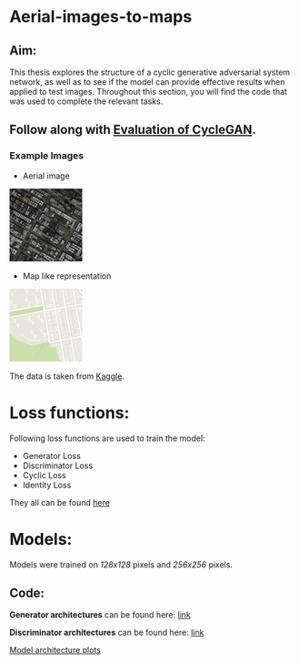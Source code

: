 # Aerial-images-to-maps

## Aim:
This thesis explores the structure of a cyclic generative adversarial system network, as well as to see if the model can provide effective results when applied to test images. Throughout this section, you will find the code that was used to complete the relevant tasks.

## Follow along with [Evaluation of CycleGAN](https://github.com/Astrojigs/Aerial-images-to-maps/blob/main/Evaluation%20of%20cycle-GAN.ipynb).


### Example Images

- Aerial image

![example image aerial.jpg](https://github.com/Astrojigs/Aerial-images-to-maps/blob/main/Images/example%20image%20aerial%20-%20Copy.jpg)
- Map like representation

![example image map](https://github.com/Astrojigs/Aerial-images-to-maps/blob/main/Images/example%20image%20map%20-%20Copy.jpg)

The data is taken from [Kaggle](https://www.kaggle.com/datasets/suyashdamle/cyclegan).

# Loss functions:
Following loss functions are used to train the model:

- Generator Loss
- Discriminator Loss
- Cyclic Loss
- Identity Loss

They all can be found [here](https://github.com/Astrojigs/Aerial-images-to-maps/blob/main/losses.py)

# Models:

Models were trained on *128x128* pixels and *256x256* pixels.

## Code:
**Generator architectures** can be found here: [link](https://github.com/Astrojigs/Aerial-images-to-maps/blob/main/Generator_arc.py)

**Discriminator architectures** can be found here: [link](https://github.com/Astrojigs/Aerial-images-to-maps/blob/main/Discriminator_arc.py)

[Model architecture plots](https://github.com/Astrojigs/Aerial-images-to-maps/tree/main/Images/architectures)
